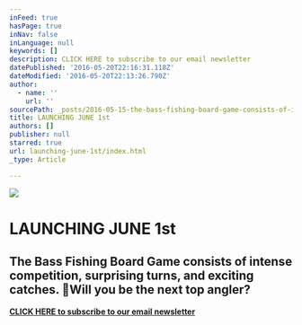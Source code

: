 ```yaml
---
inFeed: true
hasPage: true
inNav: false
inLanguage: null
keywords: []
description: CLICK HERE to subscribe to our email newsletter
datePublished: '2016-05-20T22:16:31.118Z'
dateModified: '2016-05-20T22:13:26.790Z'
author:
  - name: ''
    url: ''
sourcePath: _posts/2016-05-15-the-bass-fishing-board-game-consists-of-intense-competition.md
title: LAUNCHING JUNE 1st
authors: []
publisher: null
starred: true
url: launching-june-1st/index.html
_type: Article

---
```

![](https://the-grid-user-content.s3-us-west-2.amazonaws.com/8e41bca3-4bd4-47bf-b1d2-ac1a4fcbfc37.jpg)

# LAUNCHING JUNE 1st

## The Bass Fishing Board Game consists of intense competition, surprising turns, and exciting catches. Will you be the next top angler?

[**CLICK HERE to subscribe to our email newsletter**][0]

[0]: http://eepurl.com/b1XUBn